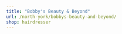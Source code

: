 ```yaml
---
title: "Bobby's Beauty & Beyond"
url: /north-york/bobbys-beauty-and-beyond/
shop: hairdresser
---
```

